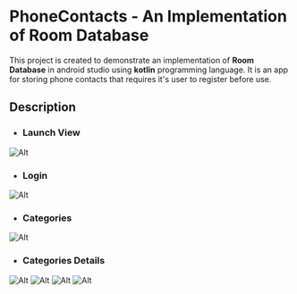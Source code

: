 # PhoneContacts - An Implementation of Room Database

This project is created to demonstrate an implementation of __Room Database__ in android studio using __kotlin__ programming language.
It is an app for storing phone contacts that requires it's user to register before use.

## Description

- ### Launch View

![Alt](/demo_files/sign_up_n_launcherView.png "Launch View")

- ### Login

![Alt](/demo_files/Login_view.png "Login View")

- ### Categories

![Alt](/demo_files/categories.png "Categories View")

- ### Categories Details

![Alt](/demo_files/fam-cat-first-input.png "Family Category Detail View")
![Alt](/demo_files/fam-cat-second-input.png "More Family Detail Category View")
![Alt](/demo_files/fam-cat-contact-list.png "More Family Category Detail View, 2 contacts saved")
![Alt](/demo_files/categories.png "Work Category View")